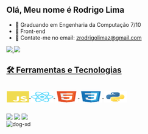 ## Olá, Meu nome é Rodrigo Lima 
- 🔭 Graduando em Engenharia da Computação 7/10
- 🔭 Front-end 
- 👯 Contate-me no email: zrodrigolimaz@gmail.com 
<div>
<a href="https://github.com/zrodrigolimaz">
<img height="180em" src="https://github-readme-stats.vercel.app/api?username=zrodrigolimaz&show_icons=true&theme=react&include_all_commits=true&count_private=true"/>
<img height="180em" src="https://github-readme-stats.vercel.app/api/top-langs/?username=zrodrigolimaz&layout=compact&langs_count=7&theme=react"/>
</div>
<h2>🛠️ Ferramentas e Tecnologias </h2>
<div style="display: inline_block"><br>
<img align="center" alt="Rodrigo-Js" height="30" width="60" src="https://raw.githubusercontent.com/devicons/devicon/master/icons/javascript/javascript-plain.svg">
<img align="center" alt="Rafa-React" height="30" width="60" src="https://raw.githubusercontent.com/devicons/devicon/master/icons/react/react-original.svg">
<img align="center" alt="Rafa-HTML" height="30" width="60" src="https://raw.githubusercontent.com/devicons/devicon/master/icons/html5/html5-original.svg">
<img align="center" alt="Rafa-CSS" height="30" width="60" src="https://raw.githubusercontent.com/devicons/devicon/master/icons/css3/css3-original.svg">
<img align="center" alt="Rafa-Python" height="30" width="60" src="https://raw.githubusercontent.com/devicons/devicon/master/icons/python/python-original.svg">
</div>

  ##

<div> 
  <a href="" target="_blank"><img src="https://img.shields.io/badge/YouTube-FF0000?style=for-the-badge&logo=youtube&logoColor=white" target="_blank"></a> 
  <a href = "mailto:zrodrigolimaz@gmail.com"><img src="https://img.shields.io/badge/-Gmail-%23333?style=for-the-badge&logo=gmail&logoColor=white" target="_blank"></a>
  <a href="https://www.linkedin.com/in/zrodrigolimaz/" target="_blank"><img src="https://img.shields.io/badge/-LinkedIn-%230077B5?style=for-the-badge&logo=linkedin&logoColor=white" target="_blank"></a> 

</div>
<div>
<img align="left" alt="dog-xd"  height="130" src="https://gifs.joelglovier.com/hacking/doge-hacking.gif">
 </div>
 
</div>

